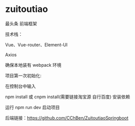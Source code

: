 # zuitoutiao
最头条 前端框架

技术栈：

Vue、Vue-router、Element-UI

Axios

确保本地装有 webpack 环境

项目第一次初始化:

在控制台中输入
 
npm install  或 cnpm install(需要链接淘宝源 自行百度) 安装依赖

运行 npm run dev 启动项目

后端链接：https://github.com/CChBen/ZuitoutiaoSpringboot
